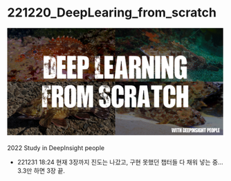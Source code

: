 # 221220_DeepLearing_from_scratch

<img src="main.png">

2022 Study in DeepInsight people

* 221231 18:24 현재 3장까지 진도는 나갔고, 구현 못했던 챕터들 다 채워 넣는 중... 3.3만 하면 3장 끝.
